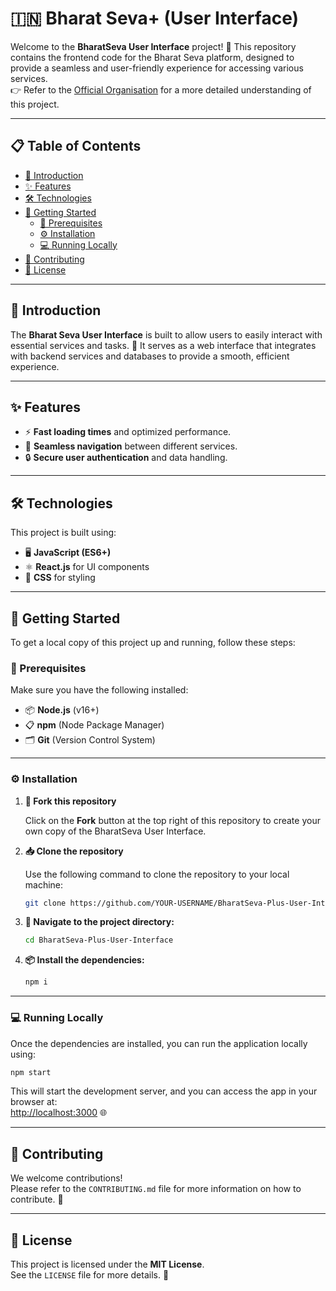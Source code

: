 # 🇮🇳 Bharat Seva+ (User Interface)

Welcome to the **BharatSeva User Interface** project! 🎉 This repository contains the frontend code for the Bharat Seva platform, designed to provide a seamless and user-friendly experience for accessing various services.  
👉 Refer to the [Official Organisation](https://github.com/BharatSeva) for a more detailed understanding of this project.

---

## 📋 Table of Contents

- [📌 Introduction](#introduction)
- [✨ Features](#features)
- [🛠 Technologies](#technologies)
- [🚀 Getting Started](#getting-started)
  - [🔑 Prerequisites](#prerequisites)
  - [⚙️ Installation](#installation)
  - [💻 Running Locally](#running-locally)
- [🤝 Contributing](#contributing)
- [📄 License](#license)

---

## 📌 Introduction

The **Bharat Seva User Interface** is built to allow users to easily interact with essential services and tasks. 🌟 It serves as a web interface that integrates with backend services and databases to provide a smooth, efficient experience.

---

## ✨ Features

- ⚡ **Fast loading times** and optimized performance.
- 🎯 **Seamless navigation** between different services.
- 🔒 **Secure user authentication** and data handling.

---

## 🛠 Technologies

This project is built using:

- 🖥️ **JavaScript (ES6+)**
- ⚛️ **React.js** for UI components
- 🎨 **CSS** for styling

---

## 🚀 Getting Started</center>

To get a local copy of this project up and running, follow these steps:

### 🔑 Prerequisites

Make sure you have the following installed:

- 📦 **Node.js** (v16+)
- 📋 **npm** (Node Package Manager)
- 🗂 **Git** (Version Control System)

---

### ⚙️ Installation

1. **🍴 Fork this repository**

   Click on the **Fork** button at the top right of this repository to create your own copy of the BharatSeva User Interface.

2. **📥 Clone the repository**

   Use the following command to clone the repository to your local machine:

   ```bash
   git clone https://github.com/YOUR-USERNAME/BharatSeva-Plus-User-Interface.git
   ```

3. **📂 Navigate to the project directory:**

   ```bash
   cd BharatSeva-Plus-User-Interface
   ```

4. **📦 Install the dependencies:**

   ```bash
   npm i
   ```

---

### 💻 Running Locally

Once the dependencies are installed, you can run the application locally using:

```bash
npm start
```

This will start the development server, and you can access the app in your browser at:  
[http://localhost:3000](http://localhost:3000) 🌐

---

## 🤝 Contributing

We welcome contributions!  
Please refer to the `CONTRIBUTING.md` file for more information on how to contribute. 🙌

---

## 📄 License

This project is licensed under the **MIT License**.  
See the `LICENSE` file for more details. 📜
